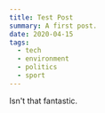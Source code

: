 ```yaml
---
title: Test Post
summary: A first post.
date: 2020-04-15
tags:
  - tech
  - environment
  - politics
  - sport
---
```

Isn't that fantastic.